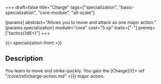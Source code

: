 +++
draft=false
title="Charge"
tags=["specialization", "basic-specialization", "core-module", "all-scale"]

[params]
  abstract="Allows you to move and attack as one major action."
  [params.specialization]
    module="core"
    cost="5 sp"
    traits=["-"]
    prereq=["tactics(1d6+)"]
+++

{{< specialization-front >}}

## Description

You learn to move and strike quickly. You gain the 
[Charge]({{< ref "/core/ref/charge-action.md" >}}) major action.

